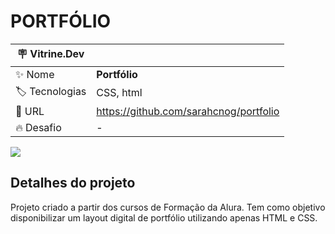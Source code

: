 # PORTFÓLIO

| :placard: Vitrine.Dev |     |
| -------------  | --- |
| :sparkles: Nome        | **Portfólio**
| :label: Tecnologias | CSS, html
| :rocket: URL         | https://github.com/sarahcnog/portfolio
| :fire: Desafio     | -

<!-- Inserir imagem com a #vitrinedev ao final do link -->
![](https://i.ibb.co/bX37xf8/Projeto-P7-Capa.png#vitrinedev)

## Detalhes do projeto

Projeto criado a partir dos cursos de Formação da Alura. Tem como objetivo disponibilizar um layout digital de portfólio utilizando apenas HTML e CSS.
